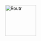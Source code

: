 <img width="100" alt="Routr" src="https://cdn2.iconfinder.com/data/icons/font-awesome/1792/map-signs-512.png">
